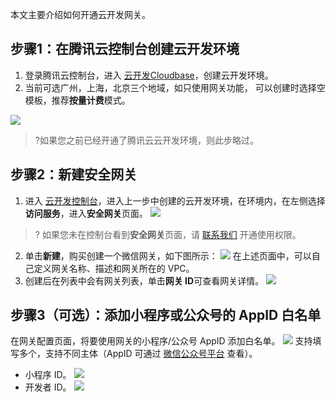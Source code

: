 

本文主要介绍如何开通云开发网关。

## 步骤1：在腾讯云控制台创建云开发环境

1. 登录腾讯云控制台，进入 [云开发Cloudbase](https://console.cloud.tencent.com/tcb/env/index?rid=4)，创建云开发环境。
2. 当前可选广州，上海，北京三个地域，如只使用网关功能， 可以创建时选择空模板，推荐**按量计费**模式。

![](https://qcloudimg.tencent-cloud.cn/raw/6a927f30144f7b59c6ec65572c4475ee.png)

>?如果您之前已经开通了腾讯云云开发环境，则此步略过。

## 步骤2：新建安全网关

1. 进入 [云开发控制台](https://console.cloud.tencent.com/tcb/env/index?rid=4)，进入上一步中创建的云开发环境，在环境内，在左侧选择**访问服务**，进入**安全网关**页面。
![](https://qcloudimg.tencent-cloud.cn/raw/b1d46e464ace0289d12b5acc82fe5d43.png)
>? 如果您未在控制台看到**安全网关**页面，请 [联系我们](https://cloud.tencent.com/online-service) 开通使用权限。
2. 单击**新建**，购买创建一个微信网关，如下图所示：
![](https://qcloudimg.tencent-cloud.cn/raw/754ef0e6e7e69a73d5f8ad10831c28d1.png)
在上述页面中，可以自己定义网关名称、描述和网关所在的 VPC。
3. 创建后在列表中会有网关列表，单击**网关 ID**可查看网关详情。
![](https://qcloudimg.tencent-cloud.cn/raw/f6878448d962f32fb5570a29ab9eec61.png)

## 步骤3（可选）：添加小程序或公众号的 AppID 白名单

在网关配置页面，将要使用网关的小程序/公众号 AppID 添加白名单。
![](https://qcloudimg.tencent-cloud.cn/raw/454e8fbc4dcd25c5f4591b8970cb46d9.png)
支持填写多个，支持不同主体（AppID 可通过 [微信公众号平台](https://mp.weixin.qq.com/) 查看）。
- 小程序 ID。
![](https://qcloudimg.tencent-cloud.cn/raw/0cc2350ffbe0d74e3c9ede84a389a27a.png)
- 开发者 ID。
![](https://qcloudimg.tencent-cloud.cn/raw/81d56c1349a692caac9b92a25a5c7e56.png)

